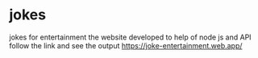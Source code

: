 # jokes
jokes for entertainment 
the website developed to help of node js and API
follow the link and see the output https://joke-entertainment.web.app/
